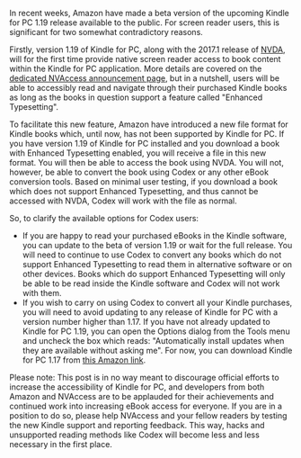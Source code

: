 In recent weeks, Amazon have made a beta version of the upcoming Kindle for PC 1.19 release available to the public.  For screen reader users, this is significant for two somewhat contradictory reasons.

Firstly, version 1.19 of Kindle for PC, along with the 2017.1 release of [NVDA](http://www.nvaccess.org), will for the first time provide native screen reader access to book content within the Kindle for PC application.  More details are covered on the [dedicated NVAccess announcement page](http://www.nvaccess.org/kindle/), but in a nutshell, users will be able to accessibly read and navigate through their purchased Kindle books as long as the books in question support a feature called "Enhanced Typesetting".

To facilitate this new feature, Amazon have introduced a new file format for Kindle books which, until now, has not been supported by Kindle for PC.  If you have version 1.19 of Kindle for PC installed and you download a book with Enhanced Typesetting enabled, you will receive a file in this new format.  You will then be able to access the book using NVDA.  You will not, however, be able to convert the book using Codex or any other eBook conversion tools.  Based on minimal user testing, if you download a book which does not support Enhanced Typesetting, and thus cannot be accessed with NVDA, Codex will work with the file as normal.

So, to clarify the available options for Codex users:

- If you are happy to read your purchased eBooks in the Kindle software, you can update to the beta of version 1.19 or wait for the full release.  You will need to continue to use Codex to convert any books which do not support Enhanced Typesetting to read them in alternative software or on other devices.  Books which do support Enhanced Typesetting will only be able to be read inside the Kindle software and Codex will not work with them.
- If you wish to carry on using Codex to convert all your Kindle purchases, you will need to avoid updating to any release of Kindle for PC with a version number higher than 1.17.  If you have not already updated to Kindle for PC 1.19, you can open the Options dialog from the Tools menu and uncheck the box which reads: "Automatically install updates when they are available without asking me".  For now, you can download Kindle for PC 1.17 from [this Amazon link](https://s3.amazonaws.com/kindleforpc/44183/KindleForPC-installer-1.17.44183.exe).

Please note: This post is in no way meant to discourage official efforts to increase the accessibility of Kindle for PC, and developers from both Amazon and NVAccess are to be applauded for their achievements and continued work into increasing eBook access for everyone.  If you are in a position to do so, please help NVAccess and your fellow readers by testing the new Kindle support and reporting feedback.  This way, hacks and unsupported reading methods like Codex will become less and less necessary in the first place.